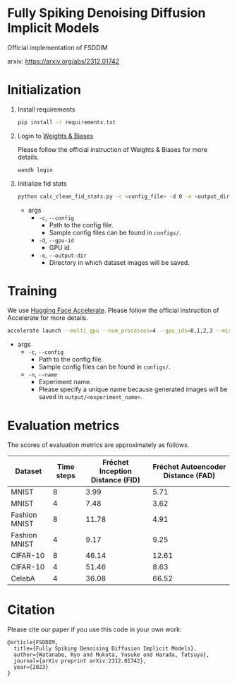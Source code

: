 # Fully Spiking Denoising Diffusion Implicit Models

Official implementation of FSDDIM

arxiv: https://arxiv.org/abs/2312.01742

# Initialization

1. Install requirements

   ```bash
   pip install -r requirements.txt
   ```

2. Login to [Weights & Biases](https://wandb.ai/site/)

   Please follow the official instruction of Weights & Biases for more details.

   ```bash
   wandb login
   ```

3. Initialize fid stats

   ```bash
   python calc_clean_fid_stats.py -c <config_file> -d 0 -o <output_directory>
   ```

   - args
     - `-c`, `--config`
       - Path to the config file.
       - Sample config files can be found in `configs/`.
     - `-d`, `--gpu-id`
       - GPU id.
     - `-o`, `--output-dir`
       - Directory in which dataset images will be saved.

# Training

We use [Hugging Face Accelerate](https://huggingface.co/docs/accelerate/index). Please follow the official instruction of Accelerate for more details.

```bash
accelerate launch --multi_gpu --num_processes=4 --gpu_ids=0,1,2,3 --mixed_precision fp16 main.py -c <config_file> -n <experiment_name>
```

- args
  - `-c`, `--config`
    - Path to the config file.
    - Sample config files can be found in `configs/`.
  - `-n`, `--name`
    - Experiment name.
    - Please specify a unique name because generated images will be saved in `output/<experiment_name>`.

# Evaluation metrics

The scores of evaluation metrics are approximately as follows.

| Dataset       | Time steps | Fréchet Inception Distance (FID) | Fréchet Autoencoder Distance (FAD) |
| ------------- | ---------- | -------------------------------- | ---------------------------------- |
| MNIST         | 8          | 3.99                             | 5.71                               |
| MNIST         | 4          | 7.48                             | 3.62                               |
| Fashion MNIST | 8          | 11.78                            | 4.91                               |
| Fashion MNIST | 4          | 9.17                             | 9.25                               |
| CIFAR-10      | 8          | 46.14                            | 12.61                              |
| CIFAR-10      | 4          | 51.46                            | 8.63                               |
| CelebA        | 4          | 36.08                            | 66.52                              |

# Citation

Please cite our paper if you use this code in your own work:

```
@article{FSDDIM,
  title={Fully Spiking Denoising Diffusion Implicit Models},
  author={Watanabe, Ryo and Mukuta, Yusuke and Harada, Tatsuya},
  journal={arXiv preprint arXiv:2312.01742},
  year={2023}
}
```
